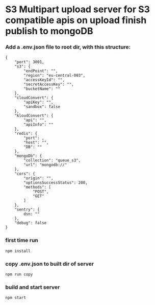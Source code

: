 
# S3 Multipart upload server for S3 compatible apis on upload finish publish to mongoDB 

### Add a .env.json file to root dir, with this structure:

```
{
    "port": 3001,
    "s3": {
        "endPoint": "",
        "region": "eu-central-003",
        "accessKeyId": "",
        "secretAccessKey": "",
        "bucketName": ""
    },
    "cloudConvert": {
        "apiKey": "",
        "sandbox": false
    },
    "kloudConvert": {
        "api": "",
        "apiInfo": ""
    },
    "redis": {
        "port": ,
        "host": "",
        "DB": ""
    },
    "mongoDb": {
        "collection": "queue_s3",
        "url": "mongodb://"
    },
    "cors": {
        "origin": "",
        "optionsSuccessStatus": 200,
        "methods": [
            "POST",
            "GET"
        ]
    },
    "sentry": {
        dsn: ""
    },
    "debug": false
}
```

### first time run
```
npm install
```

### copy .env.json to built dir of server
```
npm run copy
```

### build and start server
```
npm start
```
